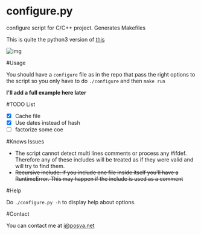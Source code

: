 configure.py
============

configure script for C/C++ project. Generates Makefiles

This is quite the python3 version of [this](https://github.com/posva/configure-script)

![img](http://i.imgur.com/Z6Lmt6V.png)

#Usage

You should have a `configure` file as in the repo that pass the right options to the script so you only have to do
`./configure` and then `make run`

**I'll add a full example here later**

#TODO List

- [x] Cache file
- [x] Use dates instead of hash
- [ ] factorize some coe

#Knows Issues

* The script cannot detect multi lines comments or process any #ifdef. Therefore any of these includes will be treated as if they were valid and will try to find them.
* ~~Recursive include: if you include one file inside itself you'll have a RuntimeError. This may happen if the include is used as a comment~~

#Help

Do `./configure.py -h` to display help about options.

#Contact

You can contact me at i@posva.net
